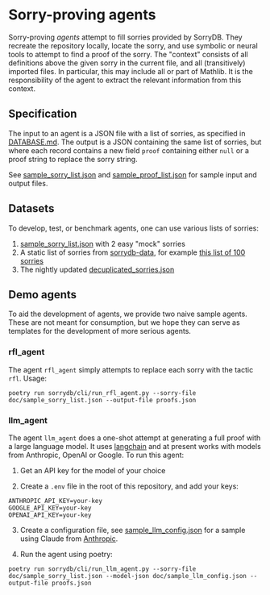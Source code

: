 # Sorry-proving agents

Sorry-proving *agents* attempt to fill sorries provided by SorryDB. They
recreate the repository locally, locate the sorry, and use symbolic or neural
tools to attempt to find a proof of the sorry. The "context" consists of all
definitions above the given sorry in the current file, and all (transitively)
imported files. In particular, this may include all or part of Mathlib. It is
the responsibility of the agent to extract the relevant information from this context.

## Specification

The input to an agent is a JSON file with a list of sorries, as specified in
[DATABASE.md](DATABASE.md).
The output is a JSON containing the same list of sorries, but where each record
contains a new field `proof` containing either `null` or a
proof string to replace the sorry string.

See [sample_sorry_list.json](sample_sorry_list.json) and
[sample_proof_list.json](sample_proof_list.json) for sample input and output files.

## Datasets

To develop, test, or benchmark agents, one can use various lists of sorries:

1. [sample_sorry_list.json](sample_sorry_list.json) with 2 easy "mock" sorries
2. A static list of sorries from [sorrydb-data](https://github.com/SorryDB/sorrydb-data), for example [this list of 100 sorries](https://github.com/SorryDB/sorrydb-data/blob/master/static_100_varied_recent_deduplicated_sorries.json)
3. The nightly updated [decuplicated_sorries.json](https://github.com/SorryDB/sorrydb-data/blob/master/deduplicated_sorries.json)


## Demo agents

To aid the development of agents, we provide two naive sample agents. These are
not meant for consumption, but we hope they can serve as templates for the
development of more serious agents.

### rfl_agent

The agent `rfl_agent` simply attempts to replace each sorry with the tactic
`rfl`. Usage:

`poetry run sorrydb/cli/run_rfl_agent.py --sorry-file doc/sample_sorry_list.json
--output-file proofs.json`

### llm_agent

The agent `llm_agent` does a one-shot attempt at generating a full proof with a
large language model. It uses [langchain](https://www.langchain.com/langchain)
and at present works with models from Anthropic, OpenAI or Google. To run this
agent:

1. Get an API key for the model of your choice

2. Create a `.env` file in the root of this repository, and add your keys:
```
ANTHROPIC_API_KEY=your-key
GOOGLE_API_KEY=your-key
OPENAI_API_KEY=your-key
```

3. Create a configuration file, see [sample_llm_config.json](sample_llm_config.json) for a sample using Claude from [Anthropic](https://www.anthropic.com/).

4. Run the agent using poetry:

`poetry run sorrydb/cli/run_llm_agent.py --sorry-file doc/sample_sorry_list.json --model-json doc/sample_llm_config.json --output-file proofs.json`
